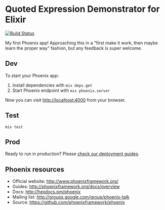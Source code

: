 # Quoted Expression Demonstrator for Elixir

[![Build Status](https://travis-ci.org/henrik/qed.svg?branch=master)](https://travis-ci.org/henrik/qed)

My first Phoenix app! Approaching this in a "first make it work, then maybe learn the proper way" fashion, but any feedback is super welcome.

## Dev

To start your Phoenix app:

  1. Install dependencies with `mix deps.get`
  2. Start Phoenix endpoint with `mix phoenix.server`

Now you can visit <http://localhost:4000> from your browser.

## Test

    mix test

## Prod

Ready to run in production? Please [check our deployment guides](http://www.phoenixframework.org/docs/deployment).

## Phoenix resources

  * Official website: http://www.phoenixframework.org/
  * Guides: http://phoenixframework.org/docs/overview
  * Docs: http://hexdocs.pm/phoenix
  * Mailing list: http://groups.google.com/group/phoenix-talk
  * Source: https://github.com/phoenixframework/phoenix

